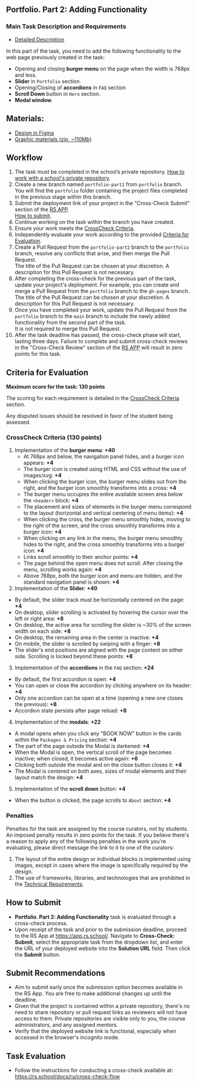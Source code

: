 ## Portfolio. Part 2: Adding Functionality

### Main Task Description and Requirements

- [Detailed Description](portfolio.md)

In this part of the task, you need to add the following functionality to the web page previously created in the task:

- Opening and closing **burger menu** on the page when the width is 768px and less.
- **Slider** in `Portfolio` section.
- Opening/Closing of **accordions** in `FAQ` section
- **Scroll Down** button in `Hero` section.
- **Modal window**.

## Materials:

- [Design in Figma](https://www.figma.com/design/iFsApEUsf6tPwXas56gOiT/Portfolio)
- [Graphic materials (zip, ~110Mb)](https://drive.google.com/file/d/1W67CCUA5ixwOVISFA78VMQaHY9hO7Pvr/view?usp=sharing)

## Workflow

1. The task must be completed in the school’s private repository. [How to work with a school's private repository](https://rs.school/docs/ru/private-repository).
2. Create a new branch named `portfolio-part2` from `portfolio` branch. You will find the `portfolio` folder containing the project files completed in the previous stage within this branch.
3. Submit the deployment link of your project in the "Cross-Check Submit" section of the [RS APP](https://app.rs.school/).  
   [How to submit](#how-to-submit).
4. Continue working on the task within the branch you have created.
5. Ensure your work meets the [CrossCheck Criteria](#crosscheck-criteria-130-points).
6. Independently evaluate your work according to the provided [Criteria for Evaluation](#criteria-for-evaluation).
7. Create a Pull Request from the `portfolio-part2` branch to the `portfolio` branch, resolve any conflicts that arise, and then merge the Pull Request.  
   The title of the Pull Request can be chosen at your discretion. A description for this Pull Request is not necessary.
8. After completing the cross-check for the previous part of the task, update your project's deployment. For example, you can create and merge a Pull Request from the `portfolio` branch to the `gh-pages` branch.  
   The title of the Pull Request can be chosen at your discretion. A description for this Pull Request is not necessary.
9. Once you have completed your work, update the Pull Request from the `portfolio` branch to the `main` branch to include the newly added functionality from the second part of the task.  
   It is not required to merge this Pull Request.
10. After the task deadline has passed, the cross-check phase will start, lasting three days. Failure to complete and submit cross-check reviews in the "Cross-Check Review" section of the [RS APP](https://app.rs.school/) will result in zero points for this task.

## Criteria for Evaluation

**Maximum score for the task: 130 points**

The scoring for each requirement is detailed in the [CrossCheck Criteria](#crosscheck-criteria-130-points) section.

Any disputed issues should be resolved in favor of the student being assessed.

### CrossCheck Criteria (130 points)

1. Implementation of the **burger menu**: **+40**
   - At 768px and below, the navigation panel hides, and a burger icon appears: **+4**
   - The burger icon is created using HTML and CSS without the use of images/svg: **+4**
   - When clicking the burger icon, the burger menu slides out from the right, and the burger icon smoothly transforms into a cross: **+4**
   - The burger menu occupies the entire available screen area below the `<header>` block: **+4**
   - The placement and sizes of elements in the burger menu correspond to the layout (horizontal and vertical centering of menu items): **+4**
   - When clicking the cross, the burger menu smoothly hides, moving to the right of the screen, and the cross smoothly transforms into a burger icon: **+4**
   - When clicking on any link in the menu, the burger menu smoothly hides to the right, and the cross smoothly transforms into a burger icon: **+4**
   - Links scroll smoothly to their anchor points: **+4**
   - The page behind the open menu does not scroll. After closing the menu, scrolling works again: **+4**
   - Above 768px, both the burger icon and menu are hidden, and the standard navigation panel is shown: **+4**
2. Implementation of the **Slider**: **+40**

- By default, the slider track must be horizontally centered on the page: **+4**
- On desktop, slider scrolling is activated by hovering the cursor over the left or right area: **+8**
- On desktop, the active area for scrolling the slider is ~30% of the screen width on each side: **+8**
- On desktop, the remaining area in the center is inactive: **+4**
- On mobile, the slider is scrolled by swiping with a finger: **+8**
- The slider's end positions are aligned with the page content on either side. Scrolling is locked beyond these points: **+8**

3. Implementation of the **accordions** in the `FAQ` section: **+24**

- By default, the first accordion is open: **+4**
- You can open or close the accordion by clicking anywhere on its header: **+4**
- Only one accordion can be open at a time (opening a new one closes the previous): **+8**
- Accordion state persists after page reload: **+8**

4. Implementation of the **modals**: **+22**

- A modal opens when you click any "BOOK NOW" button in the cards within the `Packages & Pricing` section: **+4**
- The part of the page outside the Modal is darkened: **+4**
- When the Modal is open, the vertical scroll of the page becomes inactive; when closed, it becomes active again: **+6**
- Clicking both outside the modal and on the close button closes it: **+4**
- The Modal is centered on both axes, sizes of modal elements and their layout match the design: **+4**

5. Implementation of the **scroll down** button: **+4**

- When the button is clicked, the page scrolls to `About` section: **+4**

### Penalties

Penalties for the task are assigned by the course curators, not by students. An imposed penalty results in zero points for the task. If you believe there's a reason to apply any of the following penalties in the work you're evaluating, please direct message the link to it to one of the curators:

1. The layout of the entire design or individual blocks is implemented using images, except in cases where the image is specifically required by the design.
2. The use of frameworks, libraries, and technologies that are prohibited in the [Technical Requirements](./portfolio.md#technical-requirements).

## How to Submit

- **Portfolio. Part 2: Adding Functionality** task is evaluated through a cross-check process.
- Upon receipt of the task and prior to the submission deadline, proceed to the RS App at https://app.rs.school/. Navigate to **Cross-Check: Submit**, select the appropriate task from the dropdown list, and enter the URL of your deployed website into the **Solution URL** field. Then click the **Submit** button.

## Submit Recommendations

- Aim to submit early once the submission option becomes available in the RS App. You are free to make additional changes up until the deadline.
- Given that the project is contained within a private repository, there's no need to share repository or pull request links as reviewers will not have access to them. Private repositories are visible only to you, the course administrators, and any assigned mentors.
- Verify that the deployed website link is functional, especially when accessed in the browser's incognito mode.

## Task Evaluation

- Follow the instructions for conducting a cross-check available at: https://rs.school/docs/ru/cross-check-flow
